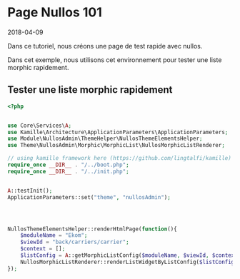 Page Nullos 101
==========================
2018-04-09


Dans ce tutoriel, nous créons une page de test rapide avec nullos.



Dans cet exemple, nous utilisons cet environnement pour tester une liste morphic rapidement.




Tester une liste morphic rapidement
-------- 


```php
<?php


use Core\Services\A;
use Kamille\Architecture\ApplicationParameters\ApplicationParameters;
use Module\NullosAdmin\ThemeHelper\NullosThemeElementsHelper;
use Theme\NullosAdmin\Morphic\MorphicList\NullosMorphicListRenderer;

// using kamille framework here (https://github.com/lingtalfi/kamille)
require_once __DIR__ . "/../boot.php";
require_once __DIR__ . "/../init.php";


A::testInit();
ApplicationParameters::set("theme", "nullosAdmin");




NullosThemeElementsHelper::renderHtmlPage(function(){
    $moduleName = "Ekom";
    $viewId = "back/carriers/carrier";
    $context = [];
    $listConfig = A::getMorphicListConfig($moduleName, $viewId, $context);
    NullosMorphicListRenderer::renderListWidgetByListConfig($listConfig);
});

```

